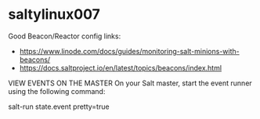 # saltylinux007

Good Beacon/Reactor config links:
* https://www.linode.com/docs/guides/monitoring-salt-minions-with-beacons/
* https://docs.saltproject.io/en/latest/topics/beacons/index.html


VIEW EVENTS ON THE MASTER
On your Salt master, start the event runner using the following command:

 salt-run state.event pretty=true
